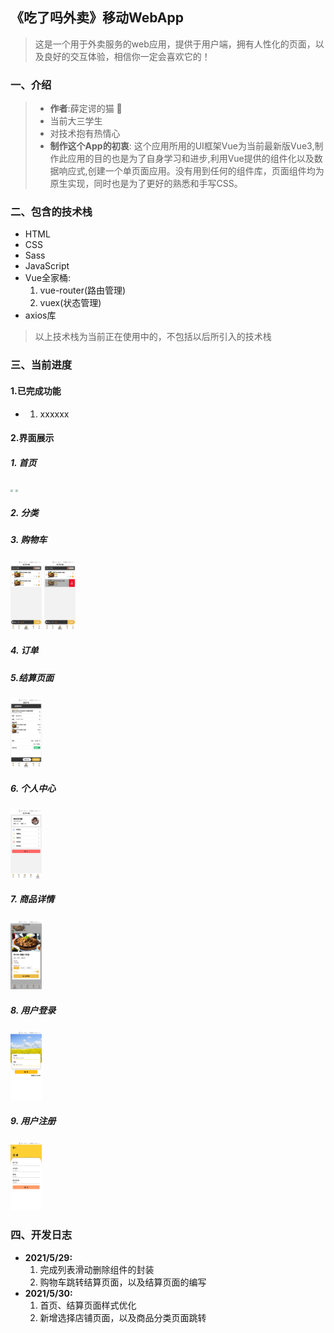 ## 《吃了吗外卖》移动WebApp
> 这是一个用于外卖服务的web应用，提供于用户端，拥有人性化的页面，以及良好的交互体验，相信你一定会喜欢它的！
### 一、介绍
> * <b>作者</b>:薛定谔的猫 🍉<br>
> * 当前大三学生
> * 对技术抱有热情心
> * <b>制作这个App的初衷</b>: 这个应用所用的UI框架Vue为当前最新版Vue3,制作此应用的目的也是为了自身学习和进步,利用Vue提供的组件化以及数据响应式,创建一个单页面应用。没有用到任何的组件库，页面组件均为原生实现，同时也是为了更好的熟悉和手写CSS。
### 二、包含的技术栈
* HTML
* CSS
* Sass
* JavaScript
* Vue全家桶:<br>
  1. vue-router(路由管理)<br>
  2. vuex(状态管理)<br>
* axios库
>以上技术栈为当前正在使用中的，不包括以后所引入的技术栈
### 三、当前进度
#### 1.已完成功能
* 1. xxxxxx
#### 2.界面展示
##### 1. 首页

   <img src="F:\Web项目\CLM_TakeOut_FrontEnd\图片\首页1.jpg" style="zoom: 25%;" />

   <img src="F:\Web项目\CLM_TakeOut_FrontEnd\图片\首页2.jpg" style="zoom:25%;" />

##### 2. 分类

##### 3. 购物车

   <img src="./page-image/购物车1.jpg" style="zoom:25%;" width="200" />

   <img src="./page-image/购物车2.jpg" style="zoom:25%;" width="200" />

##### 4. 订单

#####  5.结算页面

<img src="./page-image/结算页面.jpg" style="zoom:25%;" width="200"/>

##### 6. 个人中心

   <img src="./page-image/个人中心.jpg" style="zoom:25%;"  width="200"/>

##### 7. 商品详情

   <img src="./page-image/商品详情.jpg" style="zoom:25%;" width="200"/>

##### 8. 用户登录

<img src="./page-image/登录.jpg" style="zoom:25%;" width="200"/>

##### 9. 用户注册

<img src="./page-image/注册.jpg" style="zoom:25%;" width="200"/>

### 四、开发日志
* <b>2021/5/29:</b><br>
  1. 完成列表滑动删除组件的封装
  2. 购物车跳转结算页面，以及结算页面的编写
* <b>2021/5/30:</b><br>
  1. 首页、结算页面样式优化
  2. 新增选择店铺页面，以及商品分类页面跳转
